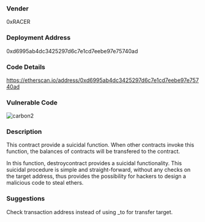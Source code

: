 ### Vender

0xRACER

### Deployment Address

0xd6995ab4dc3425297d6c7e1cd7eebe97e75740ad

### Code Details

<https://etherscan.io/address/0xd6995ab4dc3425297d6c7e1cd7eebe97e75740ad>

### Vulnerable Code

![carbon2](C:/Users/Think/CVEs/Suicidal/pic/carbon3.png)

### Description

This contract provide a suicidal function. When other contracts invoke this function, the balances of contracts will be transfered to the contract. 

In this function, destroycontract provides a suicidal functionality. This suicidal procedure is simple and straight-forward, without any checks on the target address, thus provides the possibility for hackers to design a malicious code to steal ethers.

### Suggestions

Check transaction address instead of using _to for transfer target.